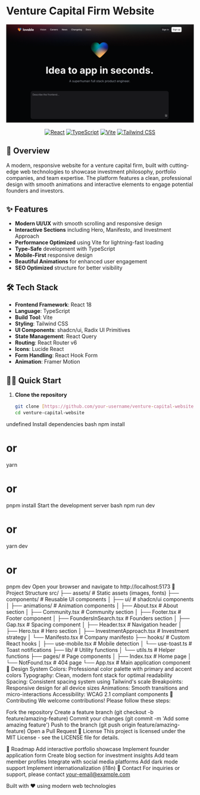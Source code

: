 # Venture Capital Firm Website

<div align="center">
  <img src="public/og-image.png" alt="Venture Capital Firm" width="600"/>
  
  [![React](https://img.shields.io/badge/React-20232A?style=for-the-badge&logo=react&logoColor=61DAFB)](https://reactjs.org/)
  [![TypeScript](https://img.shields.io/badge/TypeScript-007ACC?style=for-the-badge&logo=typescript&logoColor=white)](https://www.typescriptlang.org/)
  [![Vite](https://img.shields.io/badge/Vite-646CFF?style=for-the-badge&logo=vite&logoColor=white)](https://vitejs.dev/)
  [![Tailwind CSS](https://img.shields.io/badge/Tailwind_CSS-38B2AC?style=for-the-badge&logo=tailwind-css&logoColor=white)](https://tailwindcss.com/)
</div>

## 🚀 Overview

A modern, responsive website for a venture capital firm, built with cutting-edge web technologies to showcase investment philosophy, portfolio companies, and team expertise. The platform features a clean, professional design with smooth animations and interactive elements to engage potential founders and investors.

## ✨ Features

- **Modern UI/UX** with smooth scrolling and responsive design
- **Interactive Sections** including Hero, Manifesto, and Investment Approach
- **Performance Optimized** using Vite for lightning-fast loading
- **Type-Safe** development with TypeScript
- **Mobile-First** responsive design
- **Beautiful Animations** for enhanced user engagement
- **SEO Optimized** structure for better visibility

## 🛠️ Tech Stack

- **Frontend Framework**: React 18
- **Language**: TypeScript
- **Build Tool**: Vite
- **Styling**: Tailwind CSS
- **UI Components**: shadcn/ui, Radix UI Primitives
- **State Management**: React Query
- **Routing**: React Router v6
- **Icons**: Lucide React
- **Form Handling**: React Hook Form
- **Animation**: Framer Motion

## 🏃‍♂️ Quick Start

1. **Clone the repository**
   ```bash
   git clone [https://github.com/your-username/venture-capital-website.git](https://github.com/your-username/venture-capital-website.git)
   cd venture-capital-website
undefined
Install dependencies
bash
npm install
# or
yarn
# or
pnpm install
Start the development server
bash
npm run dev
# or
yarn dev
# or
pnpm dev
Open your browser and navigate to http://localhost:5173
📁 Project Structure
src/
├── assets/          # Static assets (images, fonts)
├── components/      # Reusable UI components
│   ├── ui/         # shadcn/ui components
│   ├── animations/ # Animation components
│   ├── About.tsx   # About section
│   ├── Community.tsx # Community section
│   ├── Footer.tsx  # Footer component
│   ├── FoundersInSearch.tsx # Founders section
│   ├── Gap.tsx     # Spacing component
│   ├── Header.tsx  # Navigation header
│   ├── Hero.tsx    # Hero section
│   ├── InvestmentApproach.tsx # Investment strategy
│   └── Manifesto.tsx # Company manifesto
├── hooks/          # Custom React hooks
│   ├── use-mobile.tsx # Mobile detection
│   └── use-toast.ts  # Toast notifications
├── lib/            # Utility functions
│   └── utils.ts    # Helper functions
├── pages/          # Page components
│   ├── Index.tsx   # Home page
│   └── NotFound.tsx # 404 page
└── App.tsx         # Main application component
🎨 Design System
Colors: Professional color palette with primary and accent colors
Typography: Clean, modern font stack for optimal readability
Spacing: Consistent spacing system using Tailwind's scale
Breakpoints: Responsive design for all device sizes
Animations: Smooth transitions and micro-interactions
Accessibility: WCAG 2.1 compliant components
🤝 Contributing
We welcome contributions! Please follow these steps:

Fork the repository
Create a feature branch (git checkout -b feature/amazing-feature)
Commit your changes (git commit -m 'Add some amazing feature')
Push to the branch (git push origin feature/amazing-feature)
Open a Pull Request
📄 License
This project is licensed under the MIT License - see the LICENSE file for details.

🔮 Roadmap
 Add interactive portfolio showcase
 Implement founder application form
 Create blog section for investment insights
 Add team member profiles
 Integrate with social media platforms
 Add dark mode support
 Implement internationalization (i18n)
📱 Contact
For inquiries or support, please contact your-email@example.com

Built with ❤️ using modern web technologies
